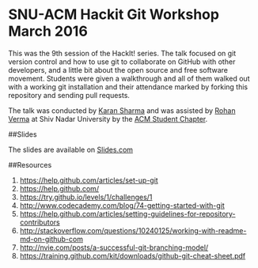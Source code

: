 # SNU-ACM Hackit Git Workshop March 2016

This was the 9th session of the HackIt! series. The talk focused on git version control and how to use git to collaborate on GitHub with other developers, and a little bit about the open source and free software movement. Students were given a walkthrough and all of them walked out with a working git installation and their attendance marked by forking this repository and sending pull requests.

The talk was conducted by [Karan Sharma](http://github.com/mr-karan) and was assisted by [Rohan Verma](http://github.com/rhnvrm) at Shiv Nadar University by the [ACM Student Chapter](https://github.com/ACM-SNU).


##Slides

The slides are available on [Slides.com](https://slides.com/karansharma-2/deck-2)

##Resources

1. https://help.github.com/articles/set-up-git
1. https://help.github.com/
1. https://try.github.io/levels/1/challenges/1
1. http://www.codecademy.com/blog/74-getting-started-with-git
1. https://help.github.com/articles/setting-guidelines-for-repository-contributors
1. http://stackoverflow.com/questions/10240125/working-with-readme-md-on-github-com
1. http://nvie.com/posts/a-successful-git-branching-model/
1. https://training.github.com/kit/downloads/github-git-cheat-sheet.pdf
